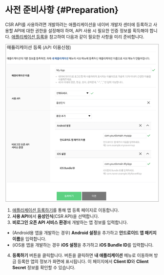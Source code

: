 # 사전 준비사항 {#Preparation}

CSR API를 사용하려면 개발하려는 애플리케이션을 네이버 개발자 센터에 등록하고 사용할 API에 대한 권한을 설정해야 하며, API 사용 시 필요한 인증 정보를 획득해야 합니다. [애플리케이션 등록](https://developers.naver.com/docs/common/openapiguide/#/appregister.md)을 참고하여 다음과 같이 필요한 사항을 미리 준비합니다.

![](/CSR/Resources/Images/CSR_Register_App.png)

1. [애플리케이션 등록하기](https://developers.naver.com/apps/#/wizard/register)를 통해 앱 등록 페이지로 이동합니다.
2. **사용 API**에서 **음성인식**(CSR API)을 선택합니다.
3. **비로그인 오픈 API 서비스 환경**에 개발하는 앱 정보를 입력합니다.
  * (Android용 앱을 개발하는 경우) **Android 설정**을 추가하고 **안드로이드 앱 패키지 이름**을 입력합니다.
  * (iOS용 앱을 개발하는 경우 **iOS 설정**을 추가하고 **iOS Bundle ID**를 입력합니다.
4. **등록하기** 버튼을 클릭합니다. 버튼을 클릭하면 **내 애플리케이션** 메뉴로 이동하며 방금 등록한 앱의 정보가 화면에 표시됩니다. 이 페이지에서 **Client ID**와 **Client Secret** 정보를 확인할 수 있습니다.
